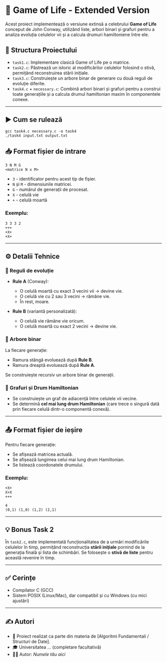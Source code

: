 
# 🧬 Game of Life - Extended Version

Acest proiect implementează o versiune extinsă a celebrului **Game of Life** conceput de John Conway, utilizând liste, arbori binari și grafuri pentru a analiza evoluția celulelor vii și a calcula drumuri hamiltoniene între ele.

## 📁 Structura Proiectului

- `task1.c`: Implementare clasică Game of Life pe o matrice.
- `task2.c`: Păstrează un istoric al modificărilor celulelor folosind o stivă, permițând reconstruirea stării inițiale.
- `task3.c`: Construiește un arbore binar de generare cu două reguli de evoluție diferite.
- `task4.c` + `necessary.c`: Combină arbori binari și grafuri pentru a construi toate generațiile și a calcula drumul hamiltonian maxim în componentele conexe.

---

## ▶️ Cum se rulează

```
gcc task4.c necessary.c -o task4
./task4 input.txt output.txt
```

## 📥 Format fișier de intrare

```
3 N M G
<matrice N x M>
```

- `3` - identificator pentru acest tip de fișier.
- `N` și `M` - dimensiunile matricei.
- `G` - numărul de generații de procesat.
- `X` - celulă vie
- `+` - celulă moartă

### Exemplu:

```
3 3 3 2
+++
+X+
+X+
```

---

## ⚙️ Detalii Tehnice

### 🔁 Reguli de evoluție

- **Rule A** (Conway):
  - O celulă moartă cu exact 3 vecini vii → devine vie.
  - O celulă vie cu 2 sau 3 vecini → rămâne vie.
  - În rest, moare.

- **Rule B** (variantă personalizată):
  - O celulă vie rămâne vie oricum.
  - O celulă moartă cu exact 2 vecini → devine vie.

### 🌲 Arbore binar

La fiecare generație:
- Ramura stângă evoluează după **Rule B**.
- Ramura dreaptă evoluează după **Rule A**.

Se construiește recursiv un arbore binar de generații.

### 🔗 Grafuri și Drum Hamiltonian

- Se construiește un graf de adiacență între celulele vii vecine.
- Se determină **cel mai lung drum Hamiltonian** (care trece o singură dată prin fiecare celulă dintr-o componentă conexă).

---

## 📤 Format fișier de ieșire

Pentru fiecare generație:
- Se afișează matricea actuală.
- Se afișează lungimea celui mai lung drum Hamiltonian.
- Se listează coordonatele drumului.

### Exemplu:

```
+X+
X+X
+++

4
(0,1) (1,0) (1,2) (2,1)
```

---

## 💡 Bonus Task 2

În `task2.c`, este implementată funcționalitatea de a urmări modificările celulelor în timp, permițând reconstrucția **stării inițiale** pornind de la generația finală și lista de schimbări. Se folosește o **stivă de liste** pentru această revenire în timp.

---

## ✅ Cerințe

- Compilator C (GCC)
- Sistem POSIX (Linux/Mac), dar compatibil și cu Windows (cu mici ajustări)

---

## ✍️ Autori

- 📌 Proiect realizat ca parte din materia de [Algoritmi Fundamentali / Structuri de Date].
- 🎓 Universitatea ... (completare facultativă)
- 🧑‍💻 Autor: *Numele tău aici*
